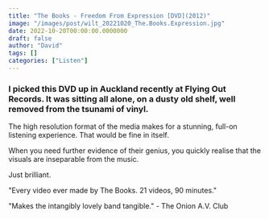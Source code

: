 ```yaml
---
title: "The Books - Freedom From Expression [DVD](2012)"
image: "/images/post/wilt_20221020_The.Books.Expression.jpg"
date: 2022-10-20T00:00:00.0000000
draft: false
author: "David"
tags: []
categories: ["Listen"]
---
```

### I picked this DVD up in Auckland recently at Flying Out Records. It was sitting all alone, on a dusty old shelf, well removed from the tsunami of vinyl.

 The high resolution format of the media makes for a stunning, full-on listening experience. That would be fine in itself.

 When you need further evidence of their genius, you quickly realise that the visuals are inseparable from the music.

 Just brilliant.

 "Every video ever made by The Books. 21 videos, 90 minutes."

 "Makes the intangibly lovely band tangible." - The Onion A.V. Club